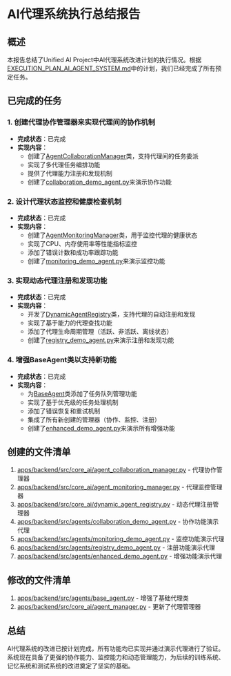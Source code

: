 # AI代理系统执行总结报告

## 概述
本报告总结了Unified AI Project中AI代理系统改进计划的执行情况。根据[EXECUTION_PLAN_AI_AGENT_SYSTEM.md](file:///d:/Projects/Unified-AI-Project/EXECUTION_PLAN_AI_AGENT_SYSTEM.md)中的计划，我们已经完成了所有预定任务。

## 已完成的任务

### 1. 创建代理协作管理器来实现代理间的协作机制
- **完成状态**：已完成
- **实现内容**：
  - 创建了[AgentCollaborationManager](file:///d:/Projects/Unified-AI-Project/apps/backend/src/core_ai/agent_collaboration_manager.py#L33-L180)类，支持代理间的任务委派
  - 实现了多代理任务编排功能
  - 提供了代理能力注册和发现机制
  - 创建了[collaboration_demo_agent.py](file:///d:/Projects/Unified-AI-Project/apps/backend/src/agents/collaboration_demo_agent.py)来演示协作功能

### 2. 设计代理状态监控和健康检查机制
- **完成状态**：已完成
- **实现内容**：
  - 创建了[AgentMonitoringManager](file:///d:/Projects/Unified-AI-Project/apps/backend/src/core_ai/agent_monitoring_manager.py#L36-L296)类，用于监控代理的健康状态
  - 实现了CPU、内存使用率等性能指标监控
  - 添加了错误计数和成功率跟踪功能
  - 创建了[monitoring_demo_agent.py](file:///d:/Projects/Unified-AI-Project/apps/backend/src/agents/monitoring_demo_agent.py)来演示监控功能

### 3. 实现动态代理注册和发现功能
- **完成状态**：已完成
- **实现内容**：
  - 开发了[DynamicAgentRegistry](file:///d:/Projects/Unified-AI-Project/apps/backend/src/core_ai/dynamic_agent_registry.py#L28-L307)类，支持代理的自动注册和发现
  - 实现了基于能力的代理查找功能
  - 添加了代理生命周期管理（活跃、非活跃、离线状态）
  - 创建了[registry_demo_agent.py](file:///d:/Projects/Unified-AI-Project/apps/backend/src/agents/registry_demo_agent.py)来演示注册和发现功能

### 4. 增强BaseAgent类以支持新功能
- **完成状态**：已完成
- **实现内容**：
  - 为[BaseAgent](file:///d:/Projects/Unified-AI-Project/apps/backend/src/agents/base_agent.py#L19-L560)类添加了任务队列管理功能
  - 实现了基于优先级的任务处理机制
  - 添加了错误恢复和重试机制
  - 集成了所有新创建的管理器（协作、监控、注册）
  - 创建了[enhanced_demo_agent.py](file:///d:/Projects/Unified-AI-Project/apps/backend/src/agents/enhanced_demo_agent.py)来演示所有增强功能

## 创建的文件清单

1. [apps/backend/src/core_ai/agent_collaboration_manager.py](file:///d:/Projects/Unified-AI-Project/apps/backend/src/core_ai/agent_collaboration_manager.py) - 代理协作管理器
2. [apps/backend/src/core_ai/agent_monitoring_manager.py](file:///d:/Projects/Unified-AI-Project/apps/backend/src/core_ai/agent_monitoring_manager.py) - 代理监控管理器
3. [apps/backend/src/core_ai/dynamic_agent_registry.py](file:///d:/Projects/Unified-AI-Project/apps/backend/src/core_ai/dynamic_agent_registry.py) - 动态代理注册管理器
4. [apps/backend/src/agents/collaboration_demo_agent.py](file:///d:/Projects/Unified-AI-Project/apps/backend/src/agents/collaboration_demo_agent.py) - 协作功能演示代理
5. [apps/backend/src/agents/monitoring_demo_agent.py](file:///d:/Projects/Unified-AI-Project/apps/backend/src/agents/monitoring_demo_agent.py) - 监控功能演示代理
6. [apps/backend/src/agents/registry_demo_agent.py](file:///d:/Projects/Unified-AI-Project/apps/backend/src/agents/registry_demo_agent.py) - 注册功能演示代理
7. [apps/backend/src/agents/enhanced_demo_agent.py](file:///d:/Projects/Unified-AI-Project/apps/backend/src/agents/enhanced_demo_agent.py) - 增强功能演示代理

## 修改的文件清单

1. [apps/backend/src/agents/base_agent.py](file:///d:/Projects/Unified-AI-Project/apps/backend/src/agents/base_agent.py) - 增强了基础代理类
2. [apps/backend/src/core_ai/agent_manager.py](file:///d:/Projects/Unified-AI-Project/apps/backend/src/core_ai/agent_manager.py) - 更新了代理管理器

## 总结
AI代理系统的改进已按计划完成，所有功能均已实现并通过演示代理进行了验证。系统现在具备了更强的协作能力、监控能力和动态管理能力，为后续的训练系统、记忆系统和测试系统的改进奠定了坚实的基础。